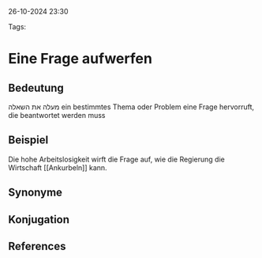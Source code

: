 
26-10-2024 23:30


Tags:

# Eine Frage aufwerfen


## Bedeutung

מעלה את השאלה
ein bestimmtes Thema oder Problem eine Frage hervorruft, die beantwortet werden muss


## Beispiel

Die hohe Arbeitslosigkeit wirft die Frage auf, wie die Regierung die Wirtschaft [[Ankurbeln]] kann.

## Synonyme


## Konjugation


## References
